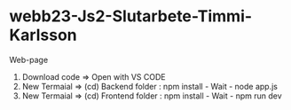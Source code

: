 # webb23-Js2-Slutarbete-Timmi-Karlsson
Web-page

1. Download code => Open with VS CODE
2. New Termaial => (cd) Backend folder  : npm install - Wait - node app.js
3. New Termaial => (cd) Frontend folder : npm install  - Wait - npm run dev
